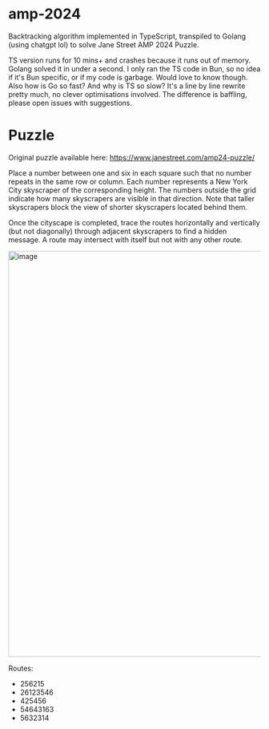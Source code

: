 # amp-2024
Backtracking algorithm implemented in TypeScript, transpiled to Golang (using chatgpt lol) to solve Jane Street AMP 2024 Puzzle.

TS version runs for 10 mins+ and crashes because it runs out of memory. Golang solved it in under a second.
I only ran the TS code in Bun, so no idea if it's Bun specific, or if my code is garbage. Would love to know though.
Also how is Go so fast? And why is TS so slow? It's a line by line rewrite pretty much, no clever optimisations involved. The difference is baffling, please open issues with suggestions.

# Puzzle
Original puzzle available here: https://www.janestreet.com/amp24-puzzle/

Place a number between one and six in each square such that no number repeats in the same row or column. Each number represents a New York City skyscraper of the corresponding height. The numbers outside the grid indicate how many skyscrapers are visible in that direction. Note that taller skyscrapers block the view of shorter skyscrapers located behind them.

Once the cityscape is completed, trace the routes horizontally and vertically (but not diagonally) through adjacent skyscrapers to find a hidden message. A route may intersect with itself but not with any other route.

<img width="810" alt="image" src="https://github.com/d4mr/amp-2024/assets/16459486/a8dba8a6-d1b6-4eed-b057-3a2e52750b5f">

Routes:
- 256215
- 26123546
- 425456
- 54643163
- 5632314

